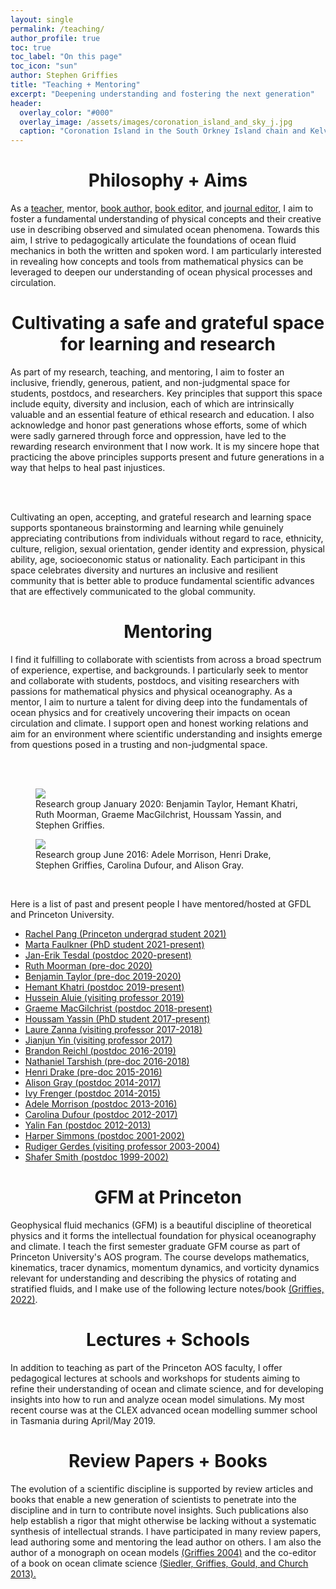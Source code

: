 ```yaml
---
layout: single 
permalink: /teaching/
author_profile: true
toc: true
toc_label: "On this page"
toc_icon: "sun"
author: Stephen Griffies
title: "Teaching + Mentoring"
excerpt: "Deepening understanding and fostering the next generation"
header:
  overlay_color: "#000"
  overlay_image: /assets/images/coronation_island_and_sky_j.jpg
  caption: "Coronation Island in the South Orkney Island chain and Kelvin-Helmholz billowing clouds. 2017 by Stephen M. Griffies"
---
```


#  <center> Philosophy + Aims </center>

<p align="justify">

As a <a href="https://aos.princeton.edu/people/faculty">teacher,</a>
mentor, <a href="https://press.princeton.edu/titles/7797.html">book
author,</a> <a
href="https://www.elsevier.com/books/ocean-circulation-and-climate/siedler/978-0-12-391851-2">
book editor,</a> and <a
href="https://agupubs.onlinelibrary.wiley.com/hub/journal/19422466/editorial-board/editorial-board">journal
editor,</a> I aim to foster a fundamental understanding of physical
concepts and their creative use in describing observed and simulated
ocean phenomena. Towards this aim, I strive to pedagogically
articulate the foundations of ocean fluid mechanics in both the
written and spoken word.  I am particularly interested in revealing
how concepts and tools from mathematical physics can be leveraged to
deepen our understanding of ocean physical processes and circulation.

</p>


#  <center> Cultivating a safe and grateful space for learning and research</center>

<p align="justify">

As part of my research, teaching, and mentoring, I aim to foster an
inclusive, friendly, generous, patient, and non-judgmental space for
students, postdocs, and researchers.  Key principles that support this
space include equity, diversity and inclusion, each of which are
intrinsically valuable and an essential feature of ethical research
and education.  I also acknowledge and honor past generations whose
efforts, some of which were sadly garnered through force and
oppression, have led to the rewarding research environment that I now
work.  It is my sincere hope that practicing the above principles
supports present and future generations in a way that helps to heal
past injustices.

<br> <br>

Cultivating an open, accepting, and grateful research and learning
space supports spontaneous brainstorming and learning while genuinely
appreciating contributions from individuals without regard to race,
ethnicity, culture, religion, sexual orientation, gender identity and
expression, physical ability, age, socioeconomic status or
nationality.  Each participant in this space celebrates diversity and
nurtures an inclusive and resilient community that is better able to
produce fundamental scientific advances that are effectively
communicated to the global community.

</p>


#  <center>Mentoring</center>
<p align="justify">

I find it fulfilling to collaborate with scientists from across a
broad spectrum of experience, expertise, and backgrounds.  I
particularly seek to mentor and collaborate with students, postdocs,
and visiting researchers with passions for mathematical physics and
physical oceanography.  As a mentor, I aim to nurture a talent for
diving deep into the fundamentals of ocean physics and for creatively
uncovering their impacts on ocean circulation and climate.  I support
open and honest working relations and aim for an environment where
scientific understanding and insights emerge from questions posed in a
trusting and non-judgmental space.

<br> <br>

<figure> <img src="/assets/images/research_group_jan2020.jpg">
<figcaption>Research group January 2020: Benjamin Taylor, Hemant
Khatri, Ruth
Moorman, Graeme MacGilchrist, Houssam Yassin, and  
Stephen Griffies.  </figcaption> </figure>

<figure> <img src="/assets/images/research_group_jun2016.jpg">
<figcaption>Research group June 2016: Adele Morrison, Henri Drake,
Stephen Griffies, Carolina Dufour, and Alison Gray. </figcaption>
</figure>


<br>

Here is a list of past and present people I have mentored/hosted at
GFDL and Princeton University.

<ul>

<li><a href="https://www.linkedin.com/in/rachel-qing-pang-84b0361ab">
Rachel Pang (Princeton undergrad student 2021) </a> </li>

<li><a href="https://scholar.princeton.edu/mmfaulkner/home">
Marta Faulkner (PhD student 2021-present) </a> </li>

<li><a href="https://scholar.google.com/citations?user=JfUiklYAAAAJ&hl=en">
Jan-Erik Tesdal (postdoc 2020-present) </a> </li>

<li><a href="https://github.com/ruth-moorman">
Ruth Moorman (pre-doc 2020) </a> </li>

<li><a href="https://scripps.ucsd.edu/profiles/bataylor">
Benjamin Taylor (pre-doc 2019-2020) </a> </li>

<li><a href="https://hmkhatri.github.io">
Hemant Khatri (postdoc 2019-present) </a> </li>

<li><a href="http://www.hajim.rochester.edu/me/people/faculty/aluie_hussein/index.html">
Hussein Aluie (visiting professor 2019) </a> </li>

<li><a href="https://gmacgilchrist.github.io/">
Graeme MacGilchrist (postdoc 2018-present) </a> </li>

<li><a href="https://aos.princeton.edu/people/houssam-yassin">
Houssam Yassin (PhD student 2017-present) </a> </li>

<li><a href="https://www2.physics.ox.ac.uk/contacts/people/zanna">
Laure Zanna (visiting professor 2017-2018) </a> </li>

<li><a href="https://www.geo.arizona.edu/Yin">
Jianjun Yin (visiting professor 2017) </a> </li>

<li><a href="https://scholar.princeton.edu/breichl/bio">
Brandon Reichl (postdoc 2016-2019) </a> </li>

<li><a href="http://romps.berkeley.edu/people.html">
Nathaniel Tarshish (pre-doc 2016-2018) </a> </li>

<li><a href="https://eapsweb.mit.edu/people/hdrake">
Henri Drake (pre-doc 2015-2016) </a> </li>

<li><a href="https://www.ocean.washington.edu/home/Alison%20Gray">
Alison Gray (postdoc 2014-2017) </a> </li>

<li><a href="https://www.geomar.de/en/mitarbeiter/fb2/bm/ifrenger">
Ivy Frenger (postdoc 2014-2015) </a> </li>

<li><a href="http://rses.anu.edu.au/people/adele-morrison">
Adele Morrison (postdoc 2013-2016) </a> </li>

<li><a href="http://web.meteo.mcgill.ca/cdufour/">
Carolina Dufour (postdoc 2012-2017) </a> </li>

<li><a href="https://www.researchgate.net/profile/Yalin_Fan">
Yalin Fan (postdoc 2012-2013) </a> </li>

<li><a href="https://www.uaf.edu/cfos/people/faculty/detail/index.xml?id=81">
Harper Simmons (postdoc 2001-2002) </a> </li>

<li><a href="https://www.awi.de/en/about-us/organisation/staff/ruediger-gerdes.html">
Rudiger Gerdes (visiting professor 2003-2004) </a> </li>

<li><a href="https://cims.nyu.edu/~shafer/">
Shafer Smith  (postdoc 1999-2002) </a> </li>

</ul>


</p>


#  <center> GFM at Princeton</center>

<p align="justify">

Geophysical fluid mechanics (GFM) is a beautiful discipline of
theoretical physics and it forms the intellectual foundation for
physical oceanography and climate. I teach the first semester graduate
GFM course as part of Princeton University's AOS program. The course
develops mathematics, kinematics, tracer dynamics, momentum dynamics,
and vorticity dynamics relevant for understanding and describing the
physics of rotating and stratified fluids, and I make use of the
following lecture
notes/book <a href="/assets/pdfs/GFM_lectures.pdf">
(Griffies, 2022)</a>.

</p>


#  <center> Lectures + Schools</center>

<p align="justify">

In addition to teaching as part of the Princeton AOS faculty, I offer
pedagogical lectures at schools and workshops for students aiming to
refine their understanding of ocean and climate science, and for
developing insights into how to run and analyze ocean model
simulations.  My most recent course was at the CLEX advanced ocean
modelling summer school in Tasmania during April/May 2019.

</p>


#  <center> Review Papers + Books</center>

<p align="justify">

The evolution of a scientific discipline is supported by review
articles and books that enable a new generation of scientists to
penetrate into the discipline and in turn to contribute novel insights.
Such publications also help establish a rigor that might otherwise be
lacking without a systematic synthesis of intellectual strands.  I
have participated in many review papers, lead authoring some and
mentoring the lead author on others.  I am also the author of a
monograph on ocean models <a
href="https://press.princeton.edu/titles/7797.html">(Griffies
2004)</a> and the co-editor of a book on ocean climate
science <a
href="https://www.elsevier.com/books/ocean-circulation-and-climate/siedler/978-0-12-391851-2">
(Siedler, Griffies, Gould, and Church 2013).</a>


</p>

